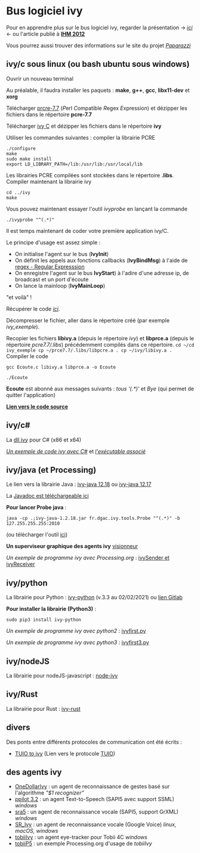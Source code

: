 # Bus logiciel ivy

Pour en apprendre plus sur le bus logiciel ivy, regarder la présentation -> [*ici*](https://github.com/truillet/ivy/blob/master/doc/C_ivy_2.5.pdf) <- ou l'article publié à **[IHM 2012](https://hal-enac.archives-ouvertes.fr/hal-00940960/document)**

Vous pourrez aussi trouver des informations sur le site du projet *[Paparazzi](https://wiki.paparazziuav.org/wiki/Ivy)*

## ivy/c sous linux (ou bash ubuntu sous windows)
Ouvrir un nouveau terminal

Au préalable, il faudra installer les paquets : **make**, **g++**, **gcc**, **libx11-dev** et **xorg**

Télécharger [prcre-7.7](https://github.com/truillet/ivy/blob/master/lib/pcre-7.7.zip) (*P*erl *C*ompatible *R*egex *E*xpression) et dézipper les fichiers dans le répertoire **pcre-7.7**

Télécharger [ivy C](https://github.com/truillet/ivy/blob/master/lib/ivy.zip) et dézipper les fichiers dans le répertoire **ivy**

Utiliser les commandes suivantes : compiler la librairie PCRE
```cd prce-7.7
./configure
make
sudo make install
export LD_LIBRARY_PATH=/lib:/usr/lib:/usr/local/lib
```
Les librairies PCRE compilées sont stockées dans le répertoire **.libs**. Compiler maintenant la librairie ivy 

```
cd ../ivy
make
```
Vous pouvez maintenant essayer l'outil *ivyprobe* en lançant la commande

```
./ivyprobe "^(.*)"
```

Il est temps maintenant de coder votre première application ivy/C. 

Le principe d'usage est assez simple : 
* On initialise l'agent sur le bus (**IvyInit**)
* On définit les appels aux fonctions callbacks (**IvyBindMsg**) à l'aide de [regex - Regular Expresssion](https://regexr.com) 
* On enregistre l'agent sur le bus **IvyStart**) à l'adire d'une adresse ip, de broadcast et un port d'écoute
* On lance la mainloop (**IvyMainLoop**)

"et voilà" ! 

Récupérer le code [*ici*](https://github.com/truillet/ivy/blob/master/code/example_c.zip).

Décompresser le fichier, aller dans le répertoire créé (par exemple *ivy_exemple*).

Recopier les fichiers **libivy.a** (depuis le répertoire *ivy*) et **libprce.a** (depuis le répertoire *pcre7.7/.libs*) précédemment compilés dans ce répertoire.
``
cd ~/cd ivy_exemple
cp ~/prce7.7/.libs/libpcre.a .
cp ~/ivy/libivy.a .
``
Compiler le code

````
gcc Ecoute.c libivy.a libprce.a -o Ecoute

./Ecoute
````
**Ecoute** est abonné aux messages suivants : *tous '(.\*)'* et *Bye* (qui permet de quitter l'application)

**[Lien vers le code source](https://github.com/lii-enac/libivy)**


## ivy/c#
La [dll ivy](https://github.com/truillet/ivy/blob/master/lib/ivy_csharp_dll.zip) pour C# (x86 et x64)

*[Un exemple de code ivy avec C#](https://github.com/truillet/ivy/blob/master/code/ppilot_src.zip)* et *[l'exécutable associé](https://github.com/truillet/ivy/blob/master/lib/ppilot5_v3.2.zip)*

## ivy/java (et Processing)
Le lien vers la librairie Java : [ivy-java 12.18](https://github.com/truillet/ivy/blob/master/lib/ivy-java-1.2.18.jar) ou [ivy-java 12.17](https://github.com/truillet/ivy/blob/master/lib/ivy-java-1.2.17.jar)

La [Javadoc est téléchargeable ici](https://github.com/truillet/ivy/blob/master/lib/javadoc-ivy-1.2.18.zip)

**Pour lancer Probe java** : 
```
java -cp .;ivy-java-1.2.18.jar fr.dgac.ivy.tools.Probe "^(.*)" -b 127.255.255.255:2010
```
(ou télécharger l'outil [ici](https://github.com/truillet/ivy/blob/master/code/Probe.zip))

**Un superviseur graphique des agents ivy** [visionneur](https://github.com/truillet/ivy/blob/master/lib/visionneur_1_2.zip)

*Un exemple de programme ivy avec Processing.org* : [ivySender et ivyReceiver](https://github.com/truillet/ivy/blob/master/code/ivyP5.zip) 

## ivy/python
La librairie pour Python : [ivy-python](https://pypi.org/project/ivy-python) (v.3.3 au 02/02/2021) ou [lien Gitlab](https://gitlab.com/ivybus/ivy-python)

**Pour installer la librairie (Python3)** : 
```
sudo pip3 install ivy-python
```

*Un exemple de programme ivy avec python2* : [ivyfirst.py](https://github.com/truillet/upssitech/blob/master/SRI/3A/ID/TP/Code/ivyfirst.py)

*Un exemple de programme ivy avec python3* : [ivyfirst3.py](https://github.com/truillet/ivy/blob/master/code/ivyfirst3.py)

## ivy/nodeJS
La librairie pour nodeJS-javascript : [node-ivy](https://github.com/nilpotence/node-ivy)

## ivy/Rust
La librairie pour Rust : [ivy-rust](https://github.com/paparazzi/ivy-rust)

## divers
Des ponts entre différents protocoles de communication ont été écrits :
* [TUIO to ivy](https://github.com/truillet/TUIO2ivy) (Lien vers le protocole [TUIO](https://www.tuio.org))

## des agents ivy
* [OneDollarIvy](https://github.com/truillet/OneDollarIvy) : un agent de reconnaissance de gestes basé sur l'algorithme *"$1 recognizer"*
* [ppilot 3.2](https://github.com/truillet/ivy/blob/master/agents/ppilot5_3.2.zip) : un agent Text-to-Speech (SAPI5 avec support SSML) *windows* 
* [sra5](https://github.com/truillet/upssitech/blob/master/SRI/3A/IHM/TP/Code/sra5.zip) : un agent de reconnaissance vocale (SAPI5, support GrXML) *windows*
* [SR_Ivy](https://github.com/truillet/tas_de_code/blob/master/Speech_Recognition/SR_ivy.py) : un agent de reconnaissance vocale (Google Voice) *linux, macOS, windows*
* [tobiiIvy](https://github.com/truillet/ivy/blob/master/agents/tobiiIvy.zip) : un agent eye-tracker pour Tobii 4C *windows*
* [tobiiP5](https://github.com/truillet/ivy/blob/master/agents/tobiiP5.zip) : un exemple Processing.org d'usage de *tobiiIvy* 

